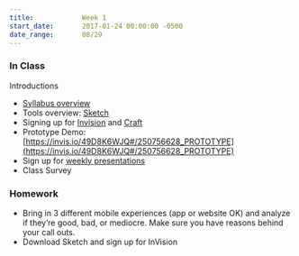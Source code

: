 ```yaml
---
title:            Week 1
start_date:       2017-01-24 00:00:00 -0500
date_range:       08/29
---
```


### In Class

Introductions

- [Syllabus overview](https://docs.google.com/document/d/1V7504N3Vpyv_-5vdzhIp39zikoc0iJ6mCHj3sZfLlE8/edit?usp=sharing)
- Tools overview: [Sketch](https://www.sketchapp.com/store/edu/)
- Signing up for [Invision](https://www.invisionapp.com/) and [Craft]([https://www.invisionapp.com/craft](https://www.invisionapp.com/craft))
- Prototype Demo: [https://invis.io/49D8K6WJQ#/250756628_PROTOTYPE](https://invis.io/49D8K6WJQ#/250756628_PROTOTYPE)
- Sign up for [weekly presentations](https://docs.google.com/document/d/1bwmIO5aMIq8KmsOr8m4OYniSOvherm84YDeTHM2Pe_8/edit?usp=sharing)
- Class Survey

### Homework

- Bring in 3 different mobile experiences (app or website OK) and analyze if they’re good, bad, or mediocre. Make sure you have reasons behind your call outs.
- Download Sketch and sign up for InVision
